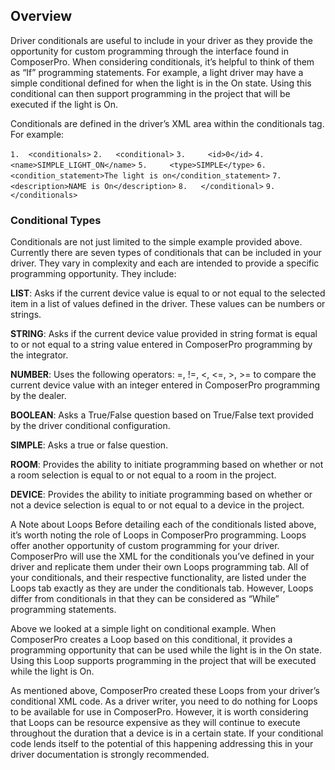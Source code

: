 ## Overview

Driver conditionals are useful to include in your driver as they provide the opportunity for custom programming through the interface found in ComposerPro. When considering conditionals, it’s helpful to think of them as “If” programming statements. For example, a light driver may have a simple conditional defined for when the light is in the On state. Using this conditional can then support programming in the project that will be executed if the light is On.

Conditionals are defined in the driver’s XML area within the conditionals tag. For example:

`1.  <conditionals>`
`2.   <conditional>`
`3.     <id>0</id>`
`4.     <name>SIMPLE_LIGHT_ON</name>`
`5.     <type>SIMPLE</type>`
`6.     <condition_statement>The light is on</condition_statement>`
`7.     <description>NAME is On</description>`
`8.   </conditional>`
`9.  </conditionals>`


### Conditional Types

Conditionals are not just limited to the simple example provided above. Currently there are seven types of conditionals that can be included in your driver. They vary in complexity and each are intended to provide a specific programming opportunity. They include:

**LIST**: Asks if the current device value is equal to or not equal to the selected item in a list of values defined in the driver. These values can be numbers or strings.

**STRING**: Asks if the current device value provided in string format is equal to or not equal to a string value entered in ComposerPro programming by the integrator.

**NUMBER**: Uses the following operators: =, !=, \<, \<=, \>, \>= to compare the current device value with an integer entered in ComposerPro programming by the dealer.

**BOOLEAN**: Asks a True/False question based on True/False text provided by the driver conditional configuration.

**SIMPLE**: Asks a true or false question.

**ROOM**: Provides the ability to initiate programming based on whether or not a room selection is equal to or not equal to a room in the project.

**DEVICE**: Provides the ability to initiate programming based on whether or not a device selection is equal to or not equal to a device in the project.

A Note about Loops
Before detailing each of the conditionals listed above, it’s worth noting the role of Loops in ComposerPro programming. Loops offer another opportunity of custom programming for your driver. ComposerPro will use the XML for the conditionals you’ve defined in your driver and replicate them under their own Loops programming tab. All of your conditionals, and their respective functionality, are listed under the Loops tab exactly as they are under the conditionals tab. However, Loops differ from conditionals in that they can be considered as “While” programming statements. 

Above we looked at a simple light on conditional example. When ComposerPro creates a Loop based on this conditional, it provides a programming opportunity that can be used while the light is in the On state. Using this Loop supports programming in the project that will be executed while the light is On.

As mentioned above, ComposerPro created these Loops from your driver’s conditional XML code. As a driver writer, you need to do nothing for Loops to be available for use in ComposerPro. However, it is worth considering that Loops can be resource expensive as they will continue to execute throughout the duration that a device is in a certain state. If your conditional code lends itself to the potential of this happening addressing this in your driver documentation is strongly recommended.
